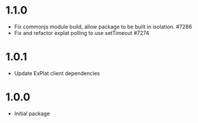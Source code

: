 # 1.1.0

-   Fix commonjs module build, allow package to be built in isolation. #7286
-   Fix and refactor explat polling to use setTimeout #7274

# 1.0.1

-   Update ExPlat client dependencies

# 1.0.0

-   Initial package
